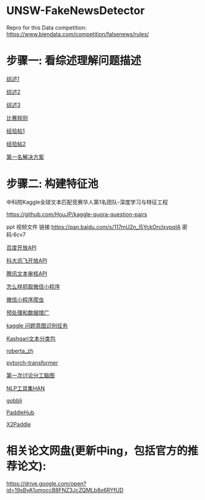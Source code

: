 # UNSW-FakeNewsDetector
Repro for this Data competition: https://www.biendata.com/competition/falsenews/rules/

# 步骤一: 看综述理解问题描述
[综述1](https://mp.weixin.qq.com/s/Emlzfgoo99T9xAsTKJRQXg)

[综述2](https://mp.weixin.qq.com/s/5D5cfLC6flnn9fCYlMplMQ)

[综述3](https://dl.acm.org/citation.cfm?id=3305260)

[比赛规则](https://www.biendata.com/competition/falsenews/rules/)

[经验帖1](https://towardsdatascience.com/i-trained-fake-news-detection-ai-with-95-accuracy-and-almost-went-crazy-d10589aa57c)

[经验帖2](https://github.com/zhpmatrix/nlp-competitions-list-review/blob/master/WSDM_Cup_2019_%E7%9C%9F%E5%81%87%E6%96%B0%E9%97%BB%E7%94%84%E5%88%AB.md)

[第一名解决方案](https://github.com/zhpmatrix/nlp-competitions-list-review/blob/master/references/WSDM2019_Fake_News_Classification/report2.pdf)

# 步骤二: 构建特征池

中科院Kaggle全球文本匹配竞赛华人第1名团队-深度学习与特征工程
                                                                                
https://github.com/HouJP/kaggle-quora-question-pairs

ppt  视频文件
链接:https://pan.baidu.com/s/117mU2n_l5YckOrcIxvpqIA  密码:6cv7

[百度开放API](https://ai.baidu.com/tech/textcensoring)

[科大讯飞开放API](https://www.xfyun.cn/services/adFilterRecg)

[腾讯文本审核API](https://cloud.tencent.com/document/api/271/35502)

[怎么样抓取微信小程序](https://93nv.com/archives/63)

[微信小程序爬虫](https://vp.fact.qq.com/miniSearchResult?title=%E5%93%88%E5%93%88%E5%93%88&num=0&size=20&_=1568525989622)

[预处理和数据增广](https://zhpmatrix.github.io/2019/03/08/preprocess-augmentation-in-nlp/)

[kaggle 问题意图识别任务](https://www.kaggle.com/c/quora-question-pairs/discussion/34355)

[Kashgari文本分类包](https://github.com/BrikerMan/Kashgari)

[roberta_zh](https://github.com/brightmart/roberta_zh)

[pytorch-transformer](https://github.com/huggingface/pytorch-transformers)

[第一次讨论分工脑图](https://coggle.it/diagram/XX3DAxz2ip44C8k1/t/%E7%AC%AC%E4%B8%80%E6%AC%A1%E8%AE%A8%E8%AE%BA)

[NLP工具集HAN](https://github.com/kidden/nlp4han)

[gobbli](https://github.com/RTIInternational/gobbli)

[PaddleHub](https://github.com/PaddlePaddle/PaddleHub)

[X2Paddle](https://github.com/PaddlePaddle/X2Paddle)

# 相关论文网盘(更新中ing，包括官方的推荐论文):

https://drive.google.com/open?id=19sByA1umoccB8FNZ3JcZQMLb8x6RYfUD
